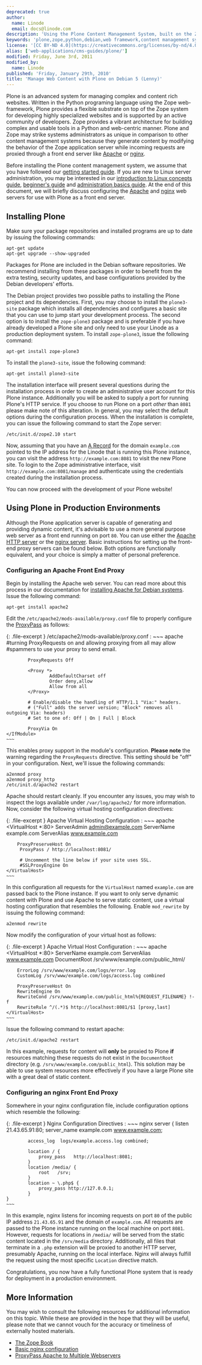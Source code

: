 ```yaml
---
deprecated: true
author:
  name: Linode
  email: docs@linode.com
description: 'Using the Plone Content Management System, built on the Zope framework, to deploy complex and content rich sites on Debian 5 (Lenny) systems.'
keywords: 'plone,zope,python,debian,web framework,content management systems,cms'
license: '[CC BY-ND 4.0](https://creativecommons.org/licenses/by-nd/4.0)'
alias: ['web-applications/cms-guides/plone/']
modified: Friday, June 3rd, 2011
modified_by:
  name: Linode
published: 'Friday, January 29th, 2010'
title: 'Manage Web Content with Plone on Debian 5 (Lenny)'
---
```


Plone is an advanced system for managing complex and content rich websites. Written in the Python programing language using the Zope web-framework, Plone provides a flexible substrate on top of the Zope system for developing highly specialized websites and is supported by an active community of developers. Zope provides a vibrant architecture for building complex and usable tools in a Python and web-centric manner. Plone and Zope may strike systems administrators as unique in comparison to other content management systems because they generate content by modifying the behavior of the Zope application server while incoming requests are proxied through a front end server like [Apache](/docs/web-servers/apache/) or [nginx](/docs/web-servers/nginx).

Before installing the Plone content management system, we assume that you have followed our [getting started guide](/docs/getting-started/). If you are new to Linux server administration, you may be interested in our [introduction to Linux concepts guide](/docs/tools-reference/introduction-to-linux-concepts/), [beginner's guide](/docs/beginners-guide/) and [administration basics guide](/docs/using-linux/administration-basics). At the end of this document, we will briefly discuss configuring the [Apache](/docs/web-servers/apache/) and [nginx](/docs/web-servers/nginx) web servers for use with Plone as a front end server.

Installing Plone
----------------

Make sure your package repositories and installed programs are up to date by issuing the following commands:

    apt-get update
    apt-get upgrade --show-upgraded

Packages for Plone are included in the Debian software repositories. We recommend installing from these packages in order to benefit from the extra testing, security updates, and base configurations provided by the Debian developers' efforts.

The Debian project provides two possible paths to installing the Plone project and its dependencies. First, you may choose to install the `plone3-site` package which installs all dependencies and configures a basic site that you can use to jump start your development process. The second option is to install the `zope-plone3` package and is preferable if you have already developed a Plone site and only need to use your Linode as a production deployment system. To install `zope-plone3`, issue the following command:

    apt-get install zope-plone3

To install the `plone3-site`, issue the following command:

    apt-get install plone3-site

The installation interface will present several questions during the installation process in order to create an administrative user account for this Plone instance. Additionally you will be asked to supply a port for running Plone's HTTP service. If you choose to run Plone on a port *other* than `8081` please make note of this alteration. In general, you may select the default options during the configuration process. When the installation is complete, you can issue the following command to start the Zope server:

    /etc/init.d/zope2.10 start

Now, assuming that you have an [A Record](/docs/dns-guides/introduction-to-dns#a_aaaa_records) for the domain `example.com` pointed to the IP address for the Linode that is running this Plone instance, you can visit the address `http://example.com:8081` to visit the new Plone site. To login to the Zope administrative interface, visit `http://example.com:8081/manage` and authenticate using the credentials created during the installation process.

You can now proceed with the development of your Plone website!

Using Plone in Production Environments
--------------------------------------

Although the Plone application server is capable of generating and providing dynamic content, it's advisable to use a more general purpose web server as a front end running on port `80`. You can use either the [Apache HTTP server](/docs/web-servers/apache/) or the [nginx server](/docs/web-servers/nginx/). Basic instructions for setting up the front-end proxy servers can be found below. Both options are functionally equivalent, and your choice is simply a matter of personal preference.

### Configuring an Apache Front End Proxy

Begin by installing the Apache web server. You can read more about this process in our documentation for [installing Apache for Debian systems](/docs/web-servers/apache/installation/debian-5-lenny). Issue the following command:

    apt-get install apache2

Edit the `/etc/apache2/mods-available/proxy.conf` file to properly configure the [ProxyPass](/docs/web-servers/apache/proxy-configuration/multiple-webservers-proxypass-debian-5-lenny) as follows:

{: .file-excerpt }
/etc/apache2/mods-available/proxy.conf
:   ~~~ apache
    <IfModule mod_proxy.c>
            #turning ProxyRequests on and allowing proxying from all may allow
            #spammers to use your proxy to send email.

            ProxyRequests Off

            <Proxy *>
                    AddDefaultCharset off
                    Order deny,allow
                    Allow from all
            </Proxy>

            # Enable/disable the handling of HTTP/1.1 "Via:" headers.
            # ("Full" adds the server version; "Block" removes all outgoing Via: headers)
            # Set to one of: Off | On | Full | Block

            ProxyVia On
    </IfModule>
    ~~~

This enables proxy support in the module's configuration. **Please note** the warning regarding the `ProxyRequests` directive. This setting should be "off" in your configuration. Next, we'll issue the following commands:

    a2enmod proxy
    a2enmod proxy_http
    /etc/init.d/apache2 restart

Apache should restart cleanly. If you encounter any issues, you may wish to inspect the logs available under `/var/log/apache2/` for more information. Now, consider the following virtual hosting configuration directives:

{: .file-excerpt }
Apache Virtual Hosting Configuration
:   ~~~ apache
    <VirtualHost *:80>
         ServerAdmin admin@example.com
         ServerName example.com
         ServerAlias www.example.com

        ProxyPreserveHost On
         ProxyPass / http://localhost:8081/

         # Uncomment the line below if your site uses SSL.
         #SSLProxyEngine On
    </VirtualHost>
    ~~~

In this configuration all requests for the `VirtualHost` named `example.com` are passed back to the Plone instance. If you want to only serve dynamic content with Plone and use Apache to serve static content, use a virtual hosting configuration that resembles the following. Enable `mod_rewrite` by issuing the following command:

    a2enmod rewrite

Now modify the configuration of your virtual host as follows:

{: .file-excerpt }
Apache Virtual Host Configuration
:   ~~~ apache
    <VirtualHost *:80>
        ServerName example.com
        ServerAlias www.example.com
        DocumentRoot /srv/www/example.com/public_html/

        ErrorLog /srv/www/example.com/logs/error.log
        CustomLog /srv/www/example.com/logs/access.log combined

        ProxyPreserveHost On
        RewriteEngine On
        RewriteCond /srv/www/example.com/public_html%{REQUEST_FILENAME} !-f
        RewriteRule ^/(.*)$ http://localhost:8081/$1 [proxy,last]
    </VirtualHost>
    ~~~

Issue the following command to restart apache:

    /etc/init.d/apache2 restart

In this example, requests for content will **only** be proxied to Plone **if** resources matching these requests do not exist in the `DocumentRoot` directory (e.g. `/srv/www/example.com/public_html`). This solution may be able to use system resources more effectively if you have a large Plone site with a great deal of static content.

### Configuring an nginx Front End Proxy

Somewhere in your nginx configuration file, include configuration options which resemble the following:

{: .file-excerpt }
Nginx Configuration Directives
:   ~~~ nginx
    server {
            listen       21.43.65.91:80;
            server_name  example.com www.example.com;

            access_log  logs/example.access.log combined;

            location / {
                proxy_pass   http://localhost:8081;
            }
            location /media/ {
                root   /srv;
            }
            location ~ \.php$ {
                proxy_pass http://127.0.0.1;
            }
    }
    ~~~

In this example, nginx listens for incoming requests on port `80` of the public IP address `21.43.65.91` and the domain of `example.com`. All requests are passed to the Plone instance running on the local machine on port `8081`. However, requests for locations in `/media/` will be served from the static content located in the `/srv/media` directory. Additionally, all files that terminate in a `.php` extension will be proxied to another HTTP server, presumably Apache, running on the local interface. Nginx will always fulfill the request using the most specific `Location` directive match.

Congratulations, you now have a fully functional Plone system that is ready for deployment in a production environment.

More Information
----------------

You may wish to consult the following resources for additional information on this topic. While these are provided in the hope that they will be useful, please note that we cannot vouch for the accuracy or timeliness of externally hosted materials.

- [The Zope Book](http://docs.zope.org/zope2/zope2book//)
- [Basic nginx configuration](/docs/websites/nginx/basic-nginx-configuration)
- [ProxyPass Apache to Multiple Webservers](/docs/web-servers/apache/proxy-configuration/multiple-webservers-proxypass-debian-5-lenny)



